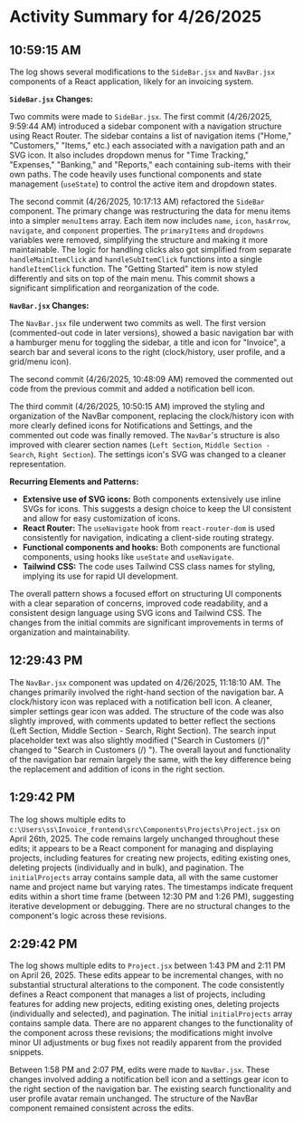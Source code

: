 # Activity Summary for 4/26/2025

## 10:59:15 AM
The log shows several modifications to the `SideBar.jsx` and `NavBar.jsx` components of a React application, likely for an invoicing system.

**`SideBar.jsx` Changes:**

Two commits were made to `SideBar.jsx`. The first commit (4/26/2025, 9:59:44 AM)  introduced a sidebar component with a navigation structure using React Router.  The sidebar contains a list of navigation items ("Home," "Customers," "Items," etc.) each associated with a navigation path and an SVG icon. It also includes dropdown menus for "Time Tracking," "Expenses," "Banking," and "Reports," each containing sub-items with their own paths.  The code heavily uses functional components and state management (`useState`) to control the active item and dropdown states.

The second commit (4/26/2025, 10:17:13 AM) refactored the `SideBar` component.  The primary change was restructuring the data for menu items into a simpler `menuItems` array.  Each item now includes `name`, `icon`, `hasArrow`, `navigate`, and `component` properties.  The `primaryItems` and `dropdowns` variables were removed, simplifying the structure and making it more maintainable.  The logic for handling clicks also got simplified from separate `handleMainItemClick` and `handleSubItemClick` functions into a single `handleItemClick` function.  The "Getting Started" item is now styled differently and sits on top of the main menu.  This commit shows a significant simplification and reorganization of the code.


**`NavBar.jsx` Changes:**

The `NavBar.jsx` file underwent two commits as well. The first version (commented-out code in later versions), showed a basic navigation bar with a hamburger menu for toggling the sidebar, a title and icon for "Invoice", a search bar and several icons to the right (clock/history, user profile, and a grid/menu icon).

The second commit (4/26/2025, 10:48:09 AM) removed the commented out code from the previous commit and added a notification bell icon.

The third commit (4/26/2025, 10:50:15 AM) improved the styling and organization of the NavBar component, replacing the clock/history icon with more clearly defined icons for Notifications and Settings, and the commented out code was finally removed. The `NavBar`'s structure is also improved with clearer section names (`Left Section`, `Middle Section - Search`, `Right Section`).  The settings icon's SVG was changed to a cleaner representation.


**Recurring Elements and Patterns:**

* **Extensive use of SVG icons:** Both components extensively use inline SVGs for icons.  This suggests a design choice to keep the UI consistent and allow for easy customization of icons.
* **React Router:**  The `useNavigate` hook from `react-router-dom` is used consistently for navigation, indicating a client-side routing strategy.
* **Functional components and hooks:** Both components are functional components, using hooks like `useState` and `useNavigate`.
* **Tailwind CSS:** The code uses Tailwind CSS class names for styling, implying its use for rapid UI development.

The overall pattern shows a focused effort on structuring UI components with a clear separation of concerns, improved code readability, and a consistent design language using SVG icons and Tailwind CSS.  The changes from the initial commits are significant improvements in terms of organization and maintainability.


## 12:29:43 PM
The `NavBar.jsx` component was updated on 4/26/2025, 11:18:10 AM.  The changes primarily involved the right-hand section of the navigation bar.  A clock/history icon was replaced with a notification bell icon. A cleaner, simpler settings gear icon was added. The structure of the code was also slightly improved, with comments updated to better reflect the sections (Left Section, Middle Section - Search, Right Section).  The search input placeholder text was also slightly modified ("Search in Customers (/)" changed to "Search in Customers (/) ").  The overall layout and functionality of the navigation bar remain largely the same, with the key difference being the replacement and addition of icons in the right section.


## 1:29:42 PM
The log shows multiple edits to `c:\Users\ss\Invoice_frontend\src\Components\Projects\Project.jsx` on April 26th, 2025.  The code remains largely unchanged throughout these edits; it appears to be a React component for managing and displaying projects, including features for creating new projects, editing existing ones, deleting projects (individually and in bulk), and pagination.  The `initialProjects` array contains sample data, all with the same customer name and project name but varying rates.  The timestamps indicate frequent edits within a short time frame (between 12:30 PM and 1:26 PM), suggesting iterative development or debugging.  There are no structural changes to the component's logic across these revisions.


## 2:29:42 PM
The log shows multiple edits to `Project.jsx` between 1:43 PM and 2:11 PM on April 26, 2025.  These edits appear to be incremental changes, with no substantial structural alterations to the component.  The code consistently defines a React component that manages a list of projects, including features for adding new projects, editing existing ones, deleting projects (individually and selected), and pagination. The initial `initialProjects` array contains sample data.  There are no apparent changes to the functionality of the component across these revisions; the modifications might involve minor UI adjustments or bug fixes not readily apparent from the provided snippets.

Between 1:58 PM and 2:07 PM, edits were made to `NavBar.jsx`.  These changes involved adding a notification bell icon and a settings gear icon to the right section of the navigation bar.  The existing search functionality and user profile avatar remain unchanged.  The structure of the NavBar component remained consistent across the edits.
